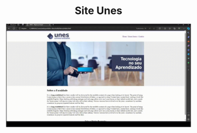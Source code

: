 # <div align="center">Site Unes</div> 

![](https://github.com/nabucoanalista/portfolio-sites/blob/main/site_unes/7995c07c-a949-4838-82e7-e066c6916b92.gif)
